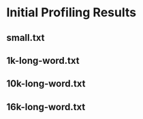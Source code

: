 # Initial Profiling Results
## small.txt


## 1k-long-word.txt
## 10k-long-word.txt
## 16k-long-word.txt